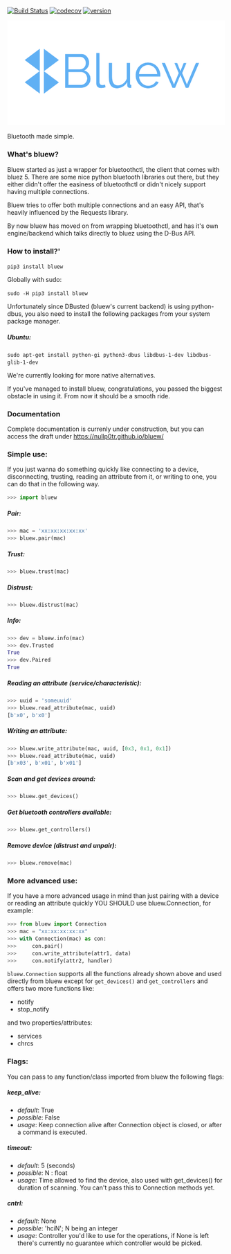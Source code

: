 [![Build Status](https://travis-ci.org/nullp0tr/bluew.svg?branch=master)](https://travis-ci.org/nullp0tr/Bluew)
[![codecov](https://codecov.io/gh/nullp0tr/bluew/branch/master/graph/badge.svg)](https://codecov.io/gh/nullp0tr/bluew)
[![version](https://img.shields.io/badge/version-0.4.4-green.svg)](https://img.shields.io/badge/version-0.4.4-green.svg)

![logo](bluew_logo.png)

Bluetooth made simple.

### What's bluew?
Bluew started as just a wrapper for bluetoothctl, the client that comes with bluez 5. There are
some nice python bluetooth libraries out there, but they either didn't offer the easiness of bluetoothctl
or didn't nicely support having multiple connections.


Bluew tries to offer both multiple connections and an easy API,
that's heavily influenced by the Requests library.

By now bluew has moved on from wrapping bluetoothctl, and has it's own engine/backend which
talks directly to bluez using the D-Bus API.


### How to install?'

`pip3 install bluew`

Globally with sudo:

`sudo -H pip3 install bluew`


Unfortunately since DBusted (bluew's current backend) is using python-dbus, 
you also need to install the following packages from your system package manager.

##### Ubuntu:
`sudo apt-get install python-gi python3-dbus libdbus-1-dev libdbus-glib-1-dev`

We're currently looking for more native alternatives.

If you've managed to install bluew, congratulations, you passed the biggest 
obstacle in using it. From now it should be a smooth ride.

### Documentation
Complete documentation is currenly under construction,
but you can access the draft under https://nullp0tr.github.io/bluew/

### Simple use:
If you just wanna do something quickly 
like connecting to a device, disconnecting, 
trusting, reading an attribute from it, or writing to one, 
you can do that in the following way.
```python
>>> import bluew
```
##### Pair:
```python
>>> mac = 'xx:xx:xx:xx:xx'
>>> bluew.pair(mac)
```
##### Trust:
```python
>>> bluew.trust(mac)
```
##### Distrust:
```python
>>> bluew.distrust(mac)
```
##### Info:
```python
>>> dev = bluew.info(mac)
>>> dev.Trusted
True
>>> dev.Paired
True
```
##### Reading an attribute (service/characteristic):
```python
>>> uuid = 'someuuid'
>>> bluew.read_attribute(mac, uuid)
[b'x0', b'x0']
```
##### Writing an attribute:
```python
>>> bluew.write_attribute(mac, uuid, [0x3, 0x1, 0x1])
>>> bluew.read_attribute(mac, uuid)
[b'x03', b'x01', b'x01']
```
##### Scan and get devices around:
```python
>>> bluew.get_devices()
```
##### Get bluetooth controllers available:
```python
>>> bluew.get_controllers()
```
##### Remove device (distrust and unpair):
```python
>>> bluew.remove(mac)
```

### More advanced use:
If you have a more advanced usage in mind than just pairing with 
a device or reading an attribute quickly YOU SHOULD use bluew.Connection, 
for example:
```python
>>> from bluew import Connection
>>> mac = "xx:xx:xx:xx:xx"
>>> with Connection(mac) as con:
>>>     con.pair()
>>>     con.write_attribute(attr1, data)
>>>     con.notify(attr2, handler)
```
`bluew.Connection` supports all the functions already shown above and used 
directly from bluew except for `get_devices()` and `get_controllers` and offers 
two more functions like:
- notify
- stop_notify

and two properties/attributes:
- services
- chrcs

### Flags:
You can pass to any function/class imported from bluew the following flags:
##### keep_alive:
- *default*: True
- *possible*: False
- *usage*: Keep connection alive after Connection object is closed, or after a 
command is executed.
##### timeout:
- *default*: 5 (seconds)
- *possible*: N : float
- *usage*: Time allowed to find the device, also used with get_devices() for duration
of scanning. You can't pass this to Connection methods yet.
##### cntrl:
- *default*: None
- *possible*: 'hciN'; N being an integer
- *usage*: Controller you'd like to use for the operations, if None is left there's
currently no guarantee which controller would be picked.
